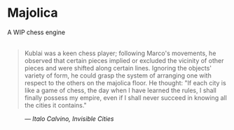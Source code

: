 # Majolica   
A WIP chess engine  
&nbsp;
> Kublai was a keen chess player; following Marco's movements, he observed that certain pieces implied or excluded the vicinity of other pieces and were shifted along certain lines. Ignoring the objects' variety of form, he could grasp the system of arranging one with respect to the others on the majolica floor. He thought: "If each city is like a game of chess, the day when I have learned the rules, I shall finally possess my empire, even if I shall never succeed in knowing all the cities it contains."

&nbsp;&nbsp;&nbsp;&nbsp;&nbsp;&nbsp;&nbsp;&nbsp;&nbsp;&nbsp;_— Italo Calvino, Invisible Cities_
